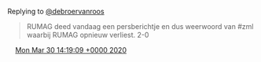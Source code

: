 Replying to [@debroervanroos](https://twitter.com/debroervanroos/status/1244569167614836736)

> RUMAG deed vandaag een persberichtje en dus weerwoord van \#zml waarbij RUMAG opnieuw verliest\. 2\-0

<img src="../../media/tweet.ico" width="12" /> [Mon Mar 30 14:19:09 +0000 2020](https://twitter.com/DromerDenker/status/1244630246474813441)